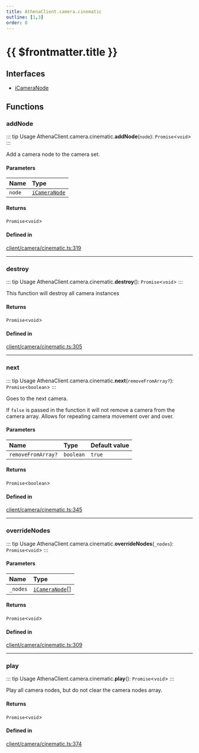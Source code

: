 ```yaml
---
title: AthenaClient.camera.cinematic
outline: [1,3]
order: 0
---
```


# {{ $frontmatter.title }}


## Interfaces

- [iCameraNode](../interfaces/client_camera_cinematic_iCameraNode.md)

## Functions

### addNode

::: tip Usage
AthenaClient.camera.cinematic.**addNode**(`node`): `Promise`<`void`\>
:::

Add a camera node to the camera set.

#### Parameters

| Name | Type |
| :------ | :------ |
| `node` | [`iCameraNode`](../interfaces/client_camera_cinematic_iCameraNode.md) |

#### Returns

`Promise`<`void`\>

#### Defined in

[client/camera/cinematic.ts:319](https://github.com/Stuyk/altv-athena/blob/9e819c0/src/core/client/camera/cinematic.ts#L319)

___

### destroy

::: tip Usage
AthenaClient.camera.cinematic.**destroy**(): `Promise`<`void`\>
:::

This function will destroy all camera instances

#### Returns

`Promise`<`void`\>

#### Defined in

[client/camera/cinematic.ts:305](https://github.com/Stuyk/altv-athena/blob/9e819c0/src/core/client/camera/cinematic.ts#L305)

___

### next

::: tip Usage
AthenaClient.camera.cinematic.**next**(`removeFromArray?`): `Promise`<`boolean`\>
:::

Goes to the next camera.

If `false` is passed in the function it will not remove a camera
from the camera array. Allows for repeating camera movement over and over.

#### Parameters

| Name | Type | Default value |
| :------ | :------ | :------ |
| `removeFromArray?` | `boolean` | `true` |

#### Returns

`Promise`<`boolean`\>

#### Defined in

[client/camera/cinematic.ts:345](https://github.com/Stuyk/altv-athena/blob/9e819c0/src/core/client/camera/cinematic.ts#L345)

___

### overrideNodes

::: tip Usage
AthenaClient.camera.cinematic.**overrideNodes**(`_nodes`): `Promise`<`void`\>
:::

#### Parameters

| Name | Type |
| :------ | :------ |
| `_nodes` | [`iCameraNode`](../interfaces/client_camera_cinematic_iCameraNode.md)[] |

#### Returns

`Promise`<`void`\>

#### Defined in

[client/camera/cinematic.ts:309](https://github.com/Stuyk/altv-athena/blob/9e819c0/src/core/client/camera/cinematic.ts#L309)

___

### play

::: tip Usage
AthenaClient.camera.cinematic.**play**(): `Promise`<`void`\>
:::

Play all camera nodes, but do not clear the camera nodes array.

#### Returns

`Promise`<`void`\>

#### Defined in

[client/camera/cinematic.ts:374](https://github.com/Stuyk/altv-athena/blob/9e819c0/src/core/client/camera/cinematic.ts#L374)
